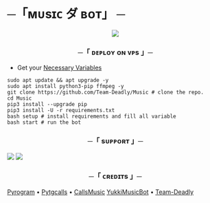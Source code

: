 # ─「ᴍᴜsɪᴄ ダ ʙᴏᴛ」 ─

<p align="center">
  <img src="https://te.legra.ph/file/1fe6ea0b46335debc49e6.jpg">
</p>

<h3 align="center">
   ─「 ᴅᴇᴘʟᴏʏ ᴏɴ ᴠᴘs  」─
</h3>

- Get your [Necessary Variables](https://github.com/Team-Deadly/Music/blob/main/sample.env)

```
sudo apt update && apt upgrade -y
sudo apt install python3-pip ffmpeg -y
git clone https://github.com/Team-Deadly/Music # clone the repo.
cd Music
pip3 install --upgrade pip
pip3 install -U -r requirements.txt
bash setup # install requirements and fill all variable
bash start # run the bot
```

<h3 align="center">

─「 sᴜᴩᴩᴏʀᴛ 」─
</h3>

<a href="https://t.me/TheDeadlyBots"><img src="https://img.shields.io/badge/Join-Support-blue.svg?style=for-the-badge&logo=Telegram"></a> <a href="https://t.me/TheBotUpdates"><img src="https://img.shields.io/badge/Join-Channel-blue.svg?style=for-the-badge&logo=Telegram"></a>

<h3 align="center">
─「 ᴄʀᴇᴅɪᴛs 」─
</h3>

[Pyrogram](https://github.com/pyrogram/pyrogram) • [Pytgcalls](https://github.com/pytgcalls/pytgcalls) • [CallsMusic](https://github.com/roj1512/callsmusic) 
[YukkiMusicBot](https://github.com/Team-Yukki/yukkiMusicBot) • [Team-Deadly](https://t.me/TheDeadlyBots) 
